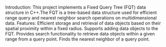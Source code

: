 Introduction:
         This project implements a Fixed Query Tree (FQT) data structure in C++.The FQT is a tree-based data structure used for efficient range query and nearest neighbor search operations on multidimensional data.
Features:
    Efficient storage and retrieval of data objects based on their spatial proximity within a fixed radius.
    Supports adding data objects to the FQT.
    Provides search functionality to retrieve data objects within a given range from a query point.
    Finds the nearest neighbor of a query point.
    
